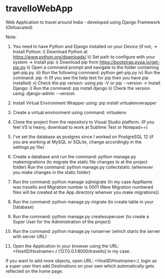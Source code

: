 # travelloWebApp
Web Application to travel around India - developed using Django Framework (Obfuscated)

Note:
1. You need to have Python and Django installed on your Device 
(if not, 
        -> Install Python:
   i)   Download Python at https://www.python.org/downloads/ 
   ii)  Set path to configure with your system
        -> Install pip:
   i)   Download pip from https://bootstrap.pypa.io/get-pip.py
   ii)  Open a command prompt and navigate to the folder containing get-pip.py.
   iii) Run the following command: python get-pip.py
   iv)  Run the command: pip -h (If you see the help text for pip then you have pip installed)
   v)   Check the pip version: using pip -V or pip --version
        -> Install Django:
   i)   Run the command: pip install django
   ii)  Check the version using: django-admin --version

2. Install Virtual Environment Wrapper using: pip install virtualenvwrapper

3. Create a virtual environment using command: virtualenv <environment name>

4. Clone the project from the repository to Visual Studio platform. (If you feel VS is heavy, download to work at Sublime Text or Notepad++)

5. I've set the database as postgres since I worked on PostgreSQL 12 (if you are working at MySQL or SQLite, change accordingly in the settings.py file)

6. Create a database and run the command: python manage.py makemigrations (to migrate the static file changes to at the project folder)
      Run the command: python manage.py collectstatic (whenever you make changes in the static folder)
      
7. Run the command: python manage sqlmigrate <AppName> <migration number> 
(In my case AppName was travello and Migration number is 0001 (New Migration numbered files will be created at the App directory whenver you make migrations))

8. Run the command: python manage.py migrate (to create table in your Database)

9. Run the command: python manage.py createsuperuser (to create a Super User for the Administration of the project)

10. Run the command: python manage.py runserver (which starts the server with server URL)

11. Open the Application in your browser using the URL: <HostID/Hostname>:<portnumber>/<appname>
    [127.0.0.1:8000/travello] in my case.

If you want to add more objects, open URL: <HostID/Hostname>:<portnumber>/<admin>, login as a super user
then add Destinations on your own which automatically gets reflected on the home page.

